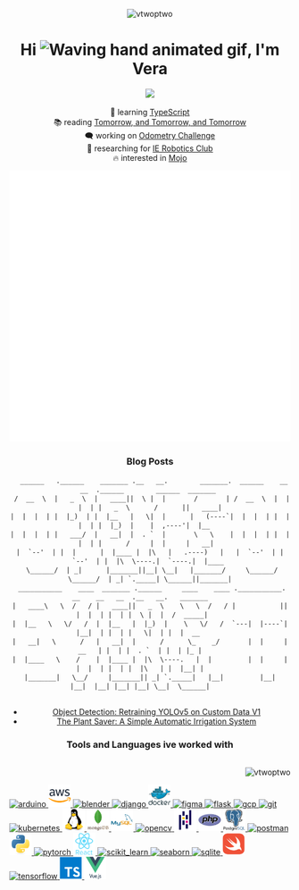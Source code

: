 

<p align="center"> <img src="https://komarev.com/ghpvc/?username=vtwoptwo&label=Profile%20views&color=0e75b6&style=flat" alt="vtwoptwo" /> </p>
<h1 align="center">Hi  <img src="https://media.tenor.com/1sc0ueNUR18AAAAi/baby-yoda-star-wars.gif" 
         alt="Waving hand animated gif"
         height="80"
         width="90" />, I'm Vera</h1>
<p align="center">
  <a href="https://github.com/DenverCoder1/readme-typing-svg"><img src="https://readme-typing-svg.herokuapp.com?font=Time+New+Roman&color=%7E2285FF&size=25&center=true&vCenter=true&width=600&height=100&lines=python+engineer+@Swissblock;your+typical+cs+ai+student;got-fan;bookworm;always+learning+new+things;this+is+the+way"></a>
</p>

<div align="center">
  

🌱 learning [TypeScript](https://www.totaltypescript.com/tutorials/beginners-typescript) <br>
📚 reading [Tomorrow, and Tomorrow, and Tomorrow](https://github.com/vtwoptwo/main/blob/vtwoptwo/CCI) <br>
🗨️ working on [Odometry Challenge](https://github.com/IERoboticsClub/omnicv2023)  <br>
📎 researching for [IE Robotics Club](https://github.com/IERoboticsClub)<br>
🔥 interested in [Mojo](https://docs.modular.com/mojo/programming-manual.html)  <br>

</div> 
<p align="center">
  <img src="https://github.com/vtwoptwo/vtwoptwo/blob/main/github-metrics.svg" alt="Metrics" width="600">
</p>



<h3 align="center"> Blog Posts </h3>
<body align="center">
  
  
```
  ______   .______    _______ .__   __.        _______.  ______    __    __  .______        ______  _______ 
 /  __  \  |   _  \  |   ____||  \ |  |       /       | /  __  \  |  |  |  | |   _  \      /      ||   ____|
|  |  |  | |  |_)  | |  |__   |   \|  |      |   (----`|  |  |  | |  |  |  | |  |_)  |    |  ,----'|  |__   
|  |  |  | |   ___/  |   __|  |  . `  |       \   \    |  |  |  | |  |  |  | |      /     |  |     |   __|  
|  `--'  | |  |      |  |____ |  |\   |   .----)   |   |  `--'  | |  `--'  | |  |\  \----.|  `----.|  |____ 
 \______/  | _|      |_______||__| \__|   |_______/     \______/   \______/  | _| `._____| \______||_______|
 ___________    ____  _______ .______     ____    ____ .___________. __    __   __  .__   __.   _______     
|   ____\   \  /   / |   ____||   _  \    \   \  /   / |           ||  |  |  | |  | |  \ |  |  /  _____|    
|  |__   \   \/   /  |  |__   |  |_)  |    \   \/   /  `---|  |----`|  |__|  | |  | |   \|  | |  |  __      
|   __|   \      /   |   __|  |      /      \_    _/       |  |     |   __   | |  | |  . `  | |  | |_ |     
|  |____   \    /    |  |____ |  |\  \----.   |  |         |  |     |  |  |  | |  | |  |\   | |  |__| |     
|_______|   \__/     |_______|| _| `._____|   |__|         |__|     |__|  |__| |__| |__| \__|  \______|     
                                                                                                            
```

</body>


<!-- BLOG-POST-LIST:START -->
- [Object Detection: Retraining YOLOv5 on Custom Data V1](https://medium.com/@vtwop2/object-detection-retraining-yolov5-on-custom-data-v1-468f078f7872?source=rss-59563c038004------2)
- [The Plant Saver: A Simple Automatic Irrigation System](https://medium.com/@vtwop2/the-plant-saver-a-simple-automatic-irrigation-system-bfacbc6a3744?source=rss-59563c038004------2)
<!-- BLOG-POST-LIST:END -->



<h3 align="center">Tools and Languages ive worked with</h3>


  
 <body>
    <div class="row"> 
      <div class="column" style="">
<p><img align="right" src="https://github-readme-stats.vercel.app/api/top-langs?username=vtwoptwo&show_icons=true&locale=en&layout=compact" alt="vtwoptwo" /></p>


<br>
<p align="left"> <a href="https://www.arduino.cc/" target="_blank" rel="noreferrer"> <img src="https://cdn.worldvectorlogo.com/logos/arduino-1.svg" alt="arduino" width="40" height="40"/> </a> <a href="https://aws.amazon.com" target="_blank" rel="noreferrer"> <img src="https://raw.githubusercontent.com/devicons/devicon/master/icons/amazonwebservices/amazonwebservices-original-wordmark.svg" alt="aws" width="40" height="40"/> </a> <a href="https://www.blender.org/" target="_blank" rel="noreferrer"> <img src="https://download.blender.org/branding/community/blender_community_badge_white.svg" alt="blender" width="40" height="40"/> </a> <a href="https://www.djangoproject.com/" target="_blank" rel="noreferrer"> <img src="https://cdn.worldvectorlogo.com/logos/django.svg" alt="django" width="40" height="40"/> </a> <a href="https://www.docker.com/" target="_blank" rel="noreferrer"> <img src="https://raw.githubusercontent.com/devicons/devicon/master/icons/docker/docker-original-wordmark.svg" alt="docker" width="40" height="40"/> </a> <a href="https://www.figma.com/" target="_blank" rel="noreferrer"> <img src="https://www.vectorlogo.zone/logos/figma/figma-icon.svg" alt="figma" width="40" height="40"/> </a> <a href="https://flask.palletsprojects.com/" target="_blank" rel="noreferrer"> <img src="https://www.vectorlogo.zone/logos/pocoo_flask/pocoo_flask-icon.svg" alt="flask" width="40" height="40"/> </a> <a href="https://cloud.google.com" target="_blank" rel="noreferrer"> <img src="https://www.vectorlogo.zone/logos/google_cloud/google_cloud-icon.svg" alt="gcp" width="40" height="40"/> </a> <a href="https://git-scm.com/" target="_blank" rel="noreferrer"> <img src="https://www.vectorlogo.zone/logos/git-scm/git-scm-icon.svg" alt="git" width="40" height="40"/> </a> <a href="https://kubernetes.io" target="_blank" rel="noreferrer"> <img src="https://www.vectorlogo.zone/logos/kubernetes/kubernetes-icon.svg" alt="kubernetes" width="40" height="40"/> </a> <a href="https://www.linux.org/" target="_blank" rel="noreferrer"> <img src="https://raw.githubusercontent.com/devicons/devicon/master/icons/linux/linux-original.svg" alt="linux" width="40" height="40"/> </a> <a href="https://www.mongodb.com/" target="_blank" rel="noreferrer"> <img src="https://raw.githubusercontent.com/devicons/devicon/master/icons/mongodb/mongodb-original-wordmark.svg" alt="mongodb" width="40" height="40"/> </a> <a href="https://www.mysql.com/" target="_blank" rel="noreferrer"> <img src="https://raw.githubusercontent.com/devicons/devicon/master/icons/mysql/mysql-original-wordmark.svg" alt="mysql" width="40" height="40"/> </a> <a href="https://opencv.org/" target="_blank" rel="noreferrer"> <img src="https://www.vectorlogo.zone/logos/opencv/opencv-icon.svg" alt="opencv" width="40" height="40"/> </a> <a href="https://pandas.pydata.org/" target="_blank" rel="noreferrer"> <img src="https://raw.githubusercontent.com/devicons/devicon/2ae2a900d2f041da66e950e4d48052658d850630/icons/pandas/pandas-original.svg" alt="pandas" width="40" height="40"/> </a> <a href="https://www.php.net" target="_blank" rel="noreferrer"> <img src="https://raw.githubusercontent.com/devicons/devicon/master/icons/php/php-original.svg" alt="php" width="40" height="40"/> </a> <a href="https://www.postgresql.org" target="_blank" rel="noreferrer"> <img src="https://raw.githubusercontent.com/devicons/devicon/master/icons/postgresql/postgresql-original-wordmark.svg" alt="postgresql" width="40" height="40"/> </a> <a href="https://postman.com" target="_blank" rel="noreferrer"> <img src="https://www.vectorlogo.zone/logos/getpostman/getpostman-icon.svg" alt="postman" width="40" height="40"/> </a> <a href="https://www.python.org" target="_blank" rel="noreferrer"> <img src="https://raw.githubusercontent.com/devicons/devicon/master/icons/python/python-original.svg" alt="python" width="40" height="40"/> </a> <a href="https://pytorch.org/" target="_blank" rel="noreferrer"> <img src="https://www.vectorlogo.zone/logos/pytorch/pytorch-icon.svg" alt="pytorch" width="40" height="40"/> </a> <a href="https://reactjs.org/" target="_blank" rel="noreferrer"> <img src="https://raw.githubusercontent.com/devicons/devicon/master/icons/react/react-original-wordmark.svg" alt="react" width="40" height="40"/> </a> <a href="https://scikit-learn.org/" target="_blank" rel="noreferrer"> <img src="https://upload.wikimedia.org/wikipedia/commons/0/05/Scikit_learn_logo_small.svg" alt="scikit_learn" width="40" height="40"/> </a> <a href="https://seaborn.pydata.org/" target="_blank" rel="noreferrer"> <img src="https://seaborn.pydata.org/_images/logo-mark-lightbg.svg" alt="seaborn" width="40" height="40"/> </a> <a href="https://www.sqlite.org/" target="_blank" rel="noreferrer"> <img src="https://www.vectorlogo.zone/logos/sqlite/sqlite-icon.svg" alt="sqlite" width="40" height="40"/> </a> <a href="https://developer.apple.com/swift/" target="_blank" rel="noreferrer"> <img src="https://raw.githubusercontent.com/devicons/devicon/master/icons/swift/swift-original.svg" alt="swift" width="40" height="40"/> </a> <a href="https://www.tensorflow.org" target="_blank" rel="noreferrer"> <img src="https://www.vectorlogo.zone/logos/tensorflow/tensorflow-icon.svg" alt="tensorflow" width="40" height="40"/> </a> <a href="https://www.typescriptlang.org/" target="_blank" rel="noreferrer"> <img src="https://raw.githubusercontent.com/devicons/devicon/master/icons/typescript/typescript-original.svg" alt="typescript" width="40" height="40"/> </a> <a href="https://vuejs.org/" target="_blank" rel="noreferrer"> <img src="https://raw.githubusercontent.com/devicons/devicon/master/icons/vuejs/vuejs-original-wordmark.svg" alt="vuejs" width="40" height="40"/> </a> </p>        </div>
       
  </div>
    </div>
 </body>




